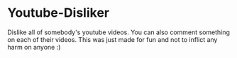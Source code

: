 # Youtube-Disliker
Dislike all of somebody's youtube videos. You can also comment something on each of their videos. This was just made for fun and not to inflict any harm on anyone :)
